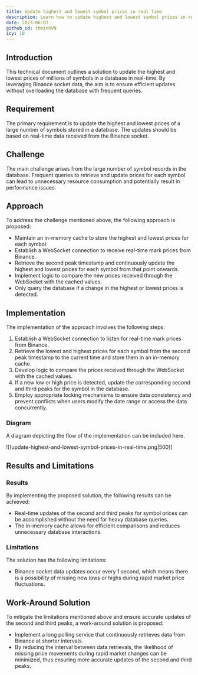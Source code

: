 ```yaml
---
title: Update highest and lowest symbol prices in real time
description: Learn how to update highest and lowest symbol prices in real-time using Binance WebSocket and in-memory caching to reduce database load and improve price peak tracking efficiency.
date: 2023-06-07
github_id: thminhVN
icy: 10
---
```


## Introduction

This technical document outlines a solution to update the highest and lowest prices of millions of symbols in a database in real-time. By leveraging Binance socket data, the aim is to ensure efficient updates without overloading the database with frequent queries.

## Requirement

The primary requirement is to update the highest and lowest prices of a large number of symbols stored in a database. The updates should be based on real-time data received from the Binance socket.

## Challenge

The main challenge arises from the large number of symbol records in the database. Frequent queries to retrieve and update prices for each symbol can lead to unnecessary resource consumption and potentially result in performance issues.

## Approach

To address the challenge mentioned above, the following approach is proposed:

- Maintain an in-memory cache to store the highest and lowest prices for each symbol.
- Establish a WebSocket connection to receive real-time mark prices from Binance.
- Retrieve the second peak timestamp and continuously update the highest and lowest prices for each symbol from that point onwards.
- Implement logic to compare the new prices received through the WebSocket with the cached values.
- Only query the database if a change in the highest or lowest prices is detected.

## Implementation

The implementation of the approach involves the following steps:

1. Establish a WebSocket connection to listen for real-time mark prices from Binance.
2. Retrieve the lowest and highest prices for each symbol from the second peak timestamp to the current time and store them in an in-memory cache.
3. Develop logic to compare the prices received through the WebSocket with the cached values.
4. If a new low or high price is detected, update the corresponding second and third peaks for the symbol in the database.
5. Employ appropriate locking mechanisms to ensure data consistency and prevent conflicts when users modify the date range or access the data concurrently.

### Diagram

A diagram depicting the flow of the implementation can be included here.

![[update-highest-and-lowest-symbol-prices-in-real-time.png|500]]

## Results and Limitations

### Results

By implementing the proposed solution, the following results can be achieved:

- Real-time updates of the second and third peaks for symbol prices can be accomplished without the need for heavy database queries.
- The in-memory cache allows for efficient comparisons and reduces unnecessary database interactions.

### Limitations

The solution has the following limitations:

- Binance socket data updates occur every 1 second, which means there is a possibility of missing new lows or highs during rapid market price fluctuations.

## Work-Around Solution

To mitigate the limitations mentioned above and ensure accurate updates of the second and third peaks, a work-around solution is proposed:

- Implement a long polling service that continuously retrieves data from Binance at shorter intervals.
- By reducing the interval between data retrievals, the likelihood of missing price movements during rapid market changes can be minimized, thus ensuring more accurate updates of the second and third peaks.

